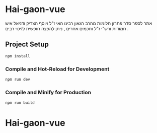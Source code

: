 # Hai-gaon-vue

אתר לספר סדר פתרון חלומות מהרב הגאון רבינו האי ז"ל ויוסף הצדיק ודניאל איש חמודות ורש"י ז"ל וחכמים אחרים , ניתן להפצה חופשית לזיכוי רבים .

## Project Setup

```sh
npm install
```

### Compile and Hot-Reload for Development

```sh
npm run dev
```

### Compile and Minify for Production

```sh
npm run build
```
# Hai-gaon-vue
